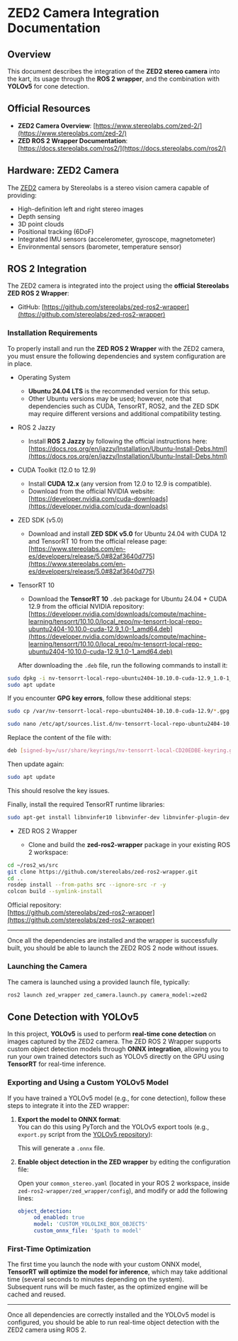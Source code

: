 <!-- TODO
Hay que agregar el uso de los sensores, ademas de que habria que hacer una documentacion de los topics que se usan de la camara.

Hay que agregar tambien cuales paquetes hay que instalar para poder visualizar la deteccion de los conos en rviz2
-->

# ZED2 Camera Integration Documentation

## Overview

This document describes the integration of the **ZED2 stereo camera** into the kart, its usage through the **ROS 2 wrapper**, and the combination with **YOLOv5** for cone detection. 

## Official Resources

- **ZED2 Camera Overview**: [https://www.stereolabs.com/zed-2/](https://www.stereolabs.com/zed-2/)
- **ZED ROS 2 Wrapper Documentation**: [https://docs.stereolabs.com/ros2/](https://docs.stereolabs.com/ros2/)

## Hardware: ZED2 Camera

The [ZED2](https://www.stereolabs.com/zed-2/) camera by Stereolabs is a stereo vision camera capable of providing:

- High-definition left and right stereo images
- Depth sensing
- 3D point clouds
- Positional tracking (6DoF)
- Integrated IMU sensors (accelerometer, gyroscope, magnetometer)
- Environmental sensors (barometer, temperature sensor)

## ROS 2 Integration

The ZED2 camera is integrated into the project using the **official Stereolabs ZED ROS 2 Wrapper**:

- GitHub: [https://github.com/stereolabs/zed-ros2-wrapper](https://github.com/stereolabs/zed-ros2-wrapper)


### Installation Requirements

To properly install and run the **ZED ROS 2 Wrapper** with the ZED2 camera, you must ensure the following dependencies and system configuration are in place.

- Operating System

    - **Ubuntu 24.04 LTS** is the recommended version for this setup.
    - Other Ubuntu versions may be used; however, note that dependencies such as CUDA, TensorRT, ROS2, and the ZED SDK may require different versions and additional compatibility testing.

- ROS 2 Jazzy

    - Install **ROS 2 Jazzy** by following the official instructions here:  
  [https://docs.ros.org/en/jazzy/Installation/Ubuntu-Install-Debs.html](https://docs.ros.org/en/jazzy/Installation/Ubuntu-Install-Debs.html)

- CUDA Toolkit (12.0 to 12.9)

    - Install **CUDA 12.x** (any version from 12.0 to 12.9 is compatible).
    - Download from the official NVIDIA website:  
  [https://developer.nvidia.com/cuda-downloads](https://developer.nvidia.com/cuda-downloads)

- ZED SDK (v5.0)

    - Download and install **ZED SDK v5.0** for Ubuntu 24.04 with CUDA 12 and TensorRT 10 from the official release page:  
  [https://www.stereolabs.com/en-es/developers/release/5.0#82af3640d775](https://www.stereolabs.com/en-es/developers/release/5.0#82af3640d775)

- TensorRT 10

    - Download the **TensorRT 10** `.deb` package for Ubuntu 24.04 + CUDA 12.9 from the official NVIDIA repository:  
  [https://developer.nvidia.com/downloads/compute/machine-learning/tensorrt/10.10.0/local_repo/nv-tensorrt-local-repo-ubuntu2404-10.10.0-cuda-12.9_1.0-1_amd64.deb](https://developer.nvidia.com/downloads/compute/machine-learning/tensorrt/10.10.0/local_repo/nv-tensorrt-local-repo-ubuntu2404-10.10.0-cuda-12.9_1.0-1_amd64.deb)
  

    After downloading the `.deb` file, run the following commands to install it:

```bash
sudo dpkg -i nv-tensorrt-local-repo-ubuntu2404-10.10.0-cuda-12.9_1.0-1_amd64.deb
sudo apt update
```

If you encounter **GPG key errors**, follow these additional steps:

```bash
sudo cp /var/nv-tensorrt-local-repo-ubuntu2404-10.10.0-cuda-12.9/*.gpg /usr/share/keyrings/

sudo nano /etc/apt/sources.list.d/nv-tensorrt-local-repo-ubuntu2404-10.10.0-cuda-12.9.list
```

Replace the content of the file with:

```bash
deb [signed-by=/usr/share/keyrings/nv-tensorrt-local-CD20EDBE-keyring.gpg] file:///var/nv-tensorrt-local-repo-ubuntu2404-10.10.0-cuda-12.9 /
```

Then update again:

```bash
sudo apt update
```

This should resolve the key issues.

Finally, install the required TensorRT runtime libraries:

```bash
sudo apt-get install libnvinfer10 libnvinfer-dev libnvinfer-plugin-dev python3-libnvinfer
```

- ZED ROS 2 Wrapper

    - Clone and build the **zed-ros2-wrapper** package in your existing ROS 2 workspace:

```bash
cd ~/ros2_ws/src
git clone https://github.com/stereolabs/zed-ros2-wrapper.git
cd ..
rosdep install --from-paths src --ignore-src -r -y
colcon build --symlink-install
```

Official repository:  
[https://github.com/stereolabs/zed-ros2-wrapper](https://github.com/stereolabs/zed-ros2-wrapper)

---

Once all the dependencies are installed and the wrapper is successfully built, you should be able to launch the ZED2 ROS 2 node without issues.

### Launching the Camera

The camera is launched using a provided launch file, typically:

```bash
ros2 launch zed_wrapper zed_camera.launch.py camera_model:=zed2
```

<!-- ### Published Topics of Interest

CORREGIR POR TOPICS CORRECTOS

| Topic Name                             | Message Type                | Description                                    |
|----------------------------------------|-----------------------------|------------------------------------------------|
| `/zed2/zed_node/left/image_rect_color` | `sensor_msgs/Image`         | Rectified color image from left camera         |
| `/zed2/zed_node/depth/depth_registered`| `sensor_msgs/Image`         | Depth image aligned to the left camera         |
| `/zed2/zed_node/imu/data`              | `sensor_msgs/Imu`           | IMU data (accelerometer + gyroscope + orientation) |
| `/zed2/zed_node/point_cloud/cloud_registered` | `sensor_msgs/PointCloud2` | Registered 3D point cloud                      |
| `/zed2/zed_node/odom`                  | `nav_msgs/Odometry`         | Visual odometry (pose estimation)              | -->

## Cone Detection with YOLOv5

In this project, **YOLOv5** is used to perform **real-time cone detection** on images captured by the ZED2 camera.
The ZED ROS 2 Wrapper supports custom object detection models through **ONNX integration**, allowing you to run your own trained detectors such as YOLOv5 directly on the GPU using **TensorRT** for real-time inference.

### Exporting and Using a Custom YOLOv5 Model

If you have trained a YOLOv5 model (e.g., for cone detection), follow these steps to integrate it into the ZED wrapper:

1. **Export the model to ONNX format**:  
   You can do this using PyTorch and the YOLOv5 export tools (e.g., `export.py` script from the [YOLOv5 repository](https://github.com/ultralytics/yolov5)):

   This will generate a `.onnx` file.

2. **Enable object detection in the ZED wrapper** by editing the configuration file:

   Open your `common_stereo.yaml` (located in your ROS 2 workspace, inside `zed-ros2-wrapper/zed_wrapper/config`), and modify or add the following lines:

   ```yaml
   object_detection:
        od_enabled: true 
        model: 'CUSTOM_YOLOLIKE_BOX_OBJECTS'
        custom_onnx_file: '$path to model'
   ```

### First-Time Optimization

The first time you launch the node with your custom ONNX model, **TensorRT will optimize the model for inference**, which may take additional time (several seconds to minutes depending on the system).  
Subsequent runs will be much faster, as the optimized engine will be cached and reused.

---

Once all dependencies are correctly installed and the YOLOv5 model is configured, you should be able to run real-time object detection with the ZED2 camera using ROS 2.
